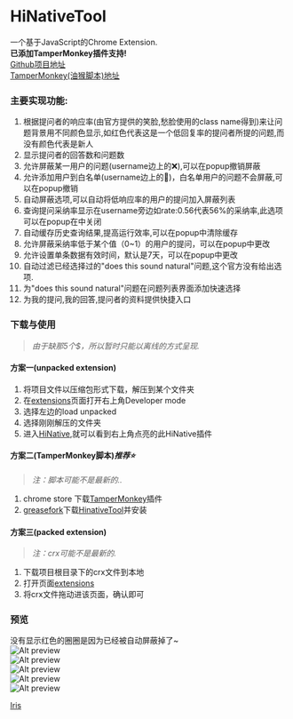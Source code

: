 # HiNativeTool
一个基于JavaScript的Chrome Extension.   
__已添加TamperMonkey插件支持!__  
[Github项目地址](https://github.com/2482103133/HiNative-Chrome-Extension)  
[TamperMonkey(油猴脚本)地址](https://greasyfork.org/en/scripts/400206-hinativetool)  
### 主要实现功能:  
1. 根据提问者的响应率(由官方提供的笑脸,愁脸使用的class name得到)来让问题背景用不同颜色显示,如红色代表这是一个低回复率的提问者所提的问题,而没有颜色代表是新人  
1. 显示提问者的回答数和问题数  
2. 允许屏蔽某一用户的问题(username边上的❌),可以在popup撤销屏蔽  
3. 允许添加用户到白名单(username边上的💚)，白名单用户的问题不会屏蔽,可以在popup撤销
4. 自动屏蔽选项,可以自动将低响应率的用户的提问加入屏蔽列表  
5. 查询提问采纳率显示在username旁边如rate:0.56代表56%的采纳率,此选项可以在popup在中关闭  
6. 自动缓存历史查询结果,提高运行效率,可以在popup中清除缓存
7. 允许屏蔽采纳率低于某个值（0~1）的用户的提问，可以在popup中更改  
8. 允许设置单条数据有效时间，默认是7天，可以在popup中更改 
9. 自动过滤已经选择过的"does this sound natural"问题,这个官方没有给出选项.
10. 为"does this sound natural"问题在问题列表界面添加快速选择  
11. 为我的提问,我的回答,提问者的资料提供快捷入口

### 下载与使用  
> *由于缺那5个$，所以暂时只能以离线的方式呈现.*
#### 方案一(unpacked extension)
1. 将项目文件以压缩包形式下载，解压到某个文件夹  
2. 在[extensions](chrome://extensions/)页面打开右上角Developer mode
3. 选择左边的load unpacked  
4. 选择刚刚解压的文件夹  
5. 进入[HiNative](https://hinative.com),就可以看到右上角点亮的此HiNative插件 

#### 方案二(TamperMonkey脚本)*推荐⭐*
> *注：脚本可能不是最新的..*
1. chrome store 下载[TamperMonkey](https://chrome.google.com/webstore/detail/tampermonkey/dhdgffkkebhmkfjojejmpbldmpobfkfo?hl=en)插件
2. [greasefork](https://greasyfork.org/)下载[HinativeTool](https://greasyfork.org/en/scripts/400206-hinativetool)并安装

#### 方案三(packed extension)
> *注：crx可能不是最新的.*
1. 下载项目根目录下的crx文件到本地
2. 打开页面[extensions](chrome://extensions/)
3. 将crx文件拖动进该页面，确认即可  
   
### 预览
[0]:https://github.com/2482103133/HiNativeTool/raw/HinativeTool
没有显示红色的圈圈是因为已经被自动屏蔽掉了~  
![Alt preview](https://github.com/2482103133/HiNativeTool/raw/HinativeTool/images/preview.png)  
![Alt preview](https://github.com/2482103133/HiNativeTool/raw/HinativeTool/images/preview5.png)  
![Alt preview](https://github.com/2482103133/HiNativeTool/raw/HinativeTool/images/preview2.png)  
![Alt preview](https://github.com/2482103133/HiNativeTool/raw/HinativeTool/images/preview3.png)  
![Alt preview](https://github.com/2482103133/HiNativeTool/raw/HinativeTool/images/preview4.png)  

[Iris](http://music.163.com/song?id=4881692&userid=480586877)


 
